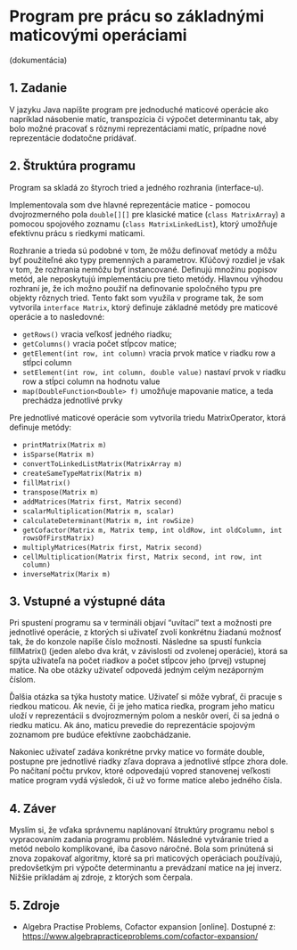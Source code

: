 # Program pre prácu so základnými maticovými operáciami
(dokumentácia)

## 1. Zadanie
V jazyku Java napíšte program pre jednoduché maticové operácie ako napríklad násobenie matíc, transpozícia či výpočet determinantu tak, aby bolo možné pracovať s rôznymi reprezentáciami matíc, prípadne nové reprezentácie dodatočne pridávať.

## 2.  Štruktúra programu
Program sa skladá zo štyroch tried a jedného rozhrania (interface-u).

Implementovala som dve hlavné reprezentácie matice - pomocou dvojrozmerného pola `double[][]` pre klasické matice (`class MatrixArray`) a pomocou spojového zoznamu (`class MatrixLinkedList`), ktorý umožňuje efektívnu prácu s riedkymi maticami. 

Rozhranie a trieda sú podobné v tom, že môžu definovať metódy a môžu byť použiteľné ako typy premenných a parametrov. Kľúčový rozdiel je však v tom, že rozhrania nemôžu byť instancované. Definujú množinu popisov metód, ale neposkytujú implementáciu pre tieto metódy. Hlavnou výhodou rozhraní je, že ich možno použiť na definovanie spoločného typu pre objekty rôznych tried. Tento fakt som využila v programe tak, že som vytvorila `interface Matrix`, ktorý definuje základné metódy pre maticové operácie a to nasledovné:
- `getRows()` vracia veľkosť jedného riadku;
- `getColumns()` vracia počet stĺpcov matice;
- `getElement(int row, int column)` vracia prvok matice v riadku row a stĺpci column
- `setElement(int row, int column, double value)` nastaví prvok v riadku row a stĺpci column na hodnotu value
- `map(DoubleFunction<Double> f)` umožňuje mapovanie matice, a teda prechádza jednotlivé prvky 

Pre jednotlivé maticové operácie som vytvorila triedu MatrixOperator, ktorá definuje metódy:
- `printMatrix(Matrix m)`
- `isSparse(Matrix m)`
- `convertToLinkedListMatrix(MatrixArray m)`
- `createSameTypeMatrix(Matrix m)`
- `fillMatrix()`
- `transpose(Matrix m)`
- `addMatrices(Matrix first, Matrix second)`
- `scalarMultiplication(Matrix m, scalar)`
- `calculateDeterminant(Matrix m, int rowSize)`
- `getCofactor(Matrix m, Matrix temp, int oldRow, int oldColumn, int rowsOfFirstMatrix)`
- `multiplyMatrices(Matrix first, Matrix second)`
- `cellMultiplication(Matrix first, Matrix second, int row, int column)`
- `inverseMatrix(Marix m)`

## 3. Vstupné a výstupné dáta
Pri spustení programu sa v termináli objaví “uvítací” text a možnosti pre jednotlivé operácie, z ktorých si uživateľ zvolí konkrétnu žiadanú možnosť tak, že do konzole napíše číslo možnosti. Následne sa spustí funkcia fillMatrix() (jeden alebo dva krát, v závislosti od zvolenej operácie), ktorá sa spýta uživateľa na počet riadkov a počet stĺpcov jeho (prvej) vstupnej matice. Na obe otázky uživateľ odpovedá jedným celým nezáporným číslom.

Ďalšia otázka sa týka hustoty matice. Uživateľ si môže vybrať, či pracuje s riedkou maticou. Ak nevie, či je jeho matica riedka, program jeho maticu uloží v reprezentácii s dvojrozmerným polom a neskôr overí, či sa jedná o riedku maticu. Ak áno, maticu prevedie do reprezentácie spojovým zoznamom pre budúce efektívne zaobchádzanie.

Nakoniec uživateľ zadáva konkrétne prvky matice vo formáte double, postupne pre jednotlivé riadky zľava doprava a jednotlivé stĺpce zhora dole. Po načítaní počtu prvkov, ktoré odpovedajú vopred stanovenej veľkosti matice program vydá výsledok, či už vo forme matice alebo jedného čísla.

## 4. Záver
Myslím si, že vďaka správnemu naplánovaní štruktúry programu nebol s vypracovaním zadania programu problém. Následné vytváranie tried a metód nebolo komplikované, iba časovo náročné. Bola som prinútená si znova zopakovať algoritmy, ktoré sa pri maticových operáciach používajú, predovšetkým pri výpočte determinantu a prevádzaní matice na jej inverz. 
Nižšie prikladám aj zdroje, z ktorých som čerpala.

## 5. Zdroje
- Algebra Practise Problems, Cofactor expansion [online]. Dostupné z: https://www.algebrapracticeproblems.com/cofactor-expansion/



